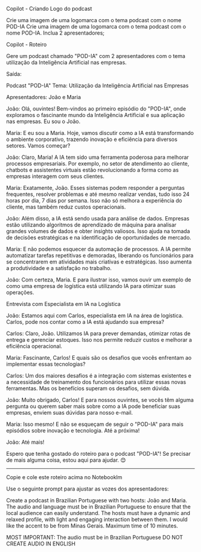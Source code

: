 Copilot - Criando Logo do podcast

Crie uma imagem de uma logomarca com o tema podcast com o nome POD-IA
Crie uma imagem de uma logomarca com o tema podcast com o nome POD-IA. Inclua 2 apresentadores;

Copilot - Roteiro

Gere um podcast chamado "POD-IA" com 2 apresentadores com o tema utilização da Inteligência Artificial nas empresas.

Saída:

Podcast "POD-IA"
Tema: Utilização da Inteligência Artificial nas Empresas

Apresentadores: João e Maria

João: Olá, ouvintes! Bem-vindos ao primeiro episódio do "POD-IA", onde exploramos o fascinante mundo da Inteligência Artificial e sua aplicação nas empresas. Eu sou o João.

Maria: E eu sou a Maria. Hoje, vamos discutir como a IA está transformando o ambiente corporativo, trazendo inovação e eficiência para diversos setores. Vamos começar?

João: Claro, Maria! A IA tem sido uma ferramenta poderosa para melhorar processos empresariais. Por exemplo, no setor de atendimento ao cliente, chatbots e assistentes virtuais estão revolucionando a forma como as empresas interagem com seus clientes.

Maria: Exatamente, João. Esses sistemas podem responder a perguntas frequentes, resolver problemas e até mesmo realizar vendas, tudo isso 24 horas por dia, 7 dias por semana. Isso não só melhora a experiência do cliente, mas também reduz custos operacionais.

João: Além disso, a IA está sendo usada para análise de dados. Empresas estão utilizando algoritmos de aprendizado de máquina para analisar grandes volumes de dados e obter insights valiosos. Isso ajuda na tomada de decisões estratégicas e na identificação de oportunidades de mercado.

Maria: E não podemos esquecer da automação de processos. A IA permite automatizar tarefas repetitivas e demoradas, liberando os funcionários para se concentrarem em atividades mais criativas e estratégicas. Isso aumenta a produtividade e a satisfação no trabalho.

João: Com certeza, Maria. E para ilustrar isso, vamos ouvir um exemplo de como uma empresa de logística está utilizando IA para otimizar suas operações.

Entrevista com Especialista em IA na Logística

João: Estamos aqui com Carlos, especialista em IA na área de logística. Carlos, pode nos contar como a IA está ajudando sua empresa?

Carlos: Claro, João. Utilizamos IA para prever demandas, otimizar rotas de entrega e gerenciar estoques. Isso nos permite reduzir custos e melhorar a eficiência operacional.

Maria: Fascinante, Carlos! E quais são os desafios que vocês enfrentam ao implementar essas tecnologias?

Carlos: Um dos maiores desafios é a integração com sistemas existentes e a necessidade de treinamento dos funcionários para utilizar essas novas ferramentas. Mas os benefícios superam os desafios, sem dúvida.

João: Muito obrigado, Carlos! E para nossos ouvintes, se vocês têm alguma pergunta ou querem saber mais sobre como a IA pode beneficiar suas empresas, enviem suas dúvidas para nosso e-mail.

Maria: Isso mesmo! E não se esqueçam de seguir o "POD-IA" para mais episódios sobre inovação e tecnologia. Até a próxima!

João: Até mais!

Espero que tenha gostado do roteiro para o podcast "POD-IA"! Se precisar de mais alguma coisa, estou aqui para ajudar. 😊

-------------------------

Copie e cole este roteiro acima no Notebooklm

Use o seguinte prompt para ajustar as vozes dos apresentadores:

Create a podcast in Brazilian Portuguese with two hosts: João and Maria. The audio and language must be in Brazilian Portuguese to ensure that the local audience can easily understand. The hosts must have a dynamic and relaxed profile, with light and engaging interaction between them. I would like the accent to be from Minas Gerais. Maximum time of 10 minutes.

MOST IMPORTANT: The audio must be in Brazilian Portuguese
DO NOT CREATE AUDIO IN ENGLISH

